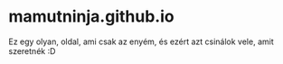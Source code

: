 # mamutninja.github.io
Ez egy olyan, oldal, ami csak az enyém, és ezért azt csinálok vele, amit szeretnék :D
